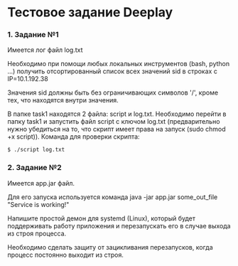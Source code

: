 # Тестовое задание Deeplay

### 1. Задание №1
Имеется лог файл log.txt

Необходимо при помощи любых локальных инструментов (bash, python ...) получить отсортированный список всех значений sid в строках с IP=10.1.192.38

Значения sid должны быть без ограничивающих символов '/', кроме тех, что находятся внутри значения.

В папке task1 находятся 2 файла: script и log.txt. Необходимо перейти в папку task1 и запустить файл script с ключом log.txt (предварительно нужно убедиться на то, что скрипт имеет права на запуск (sudo chmod +x script)). Команда для проверки скрипта:
```
$ ./script log.txt 
```
### 2. Задание №2
Имеется app.jar файл.

Для его запуска используется команда java -jar app.jar some_out_file "Service is working!"

Напишите простой демон для systemd (Linux), который будет поддерживать работу приложения и перезапускать его в случае выхода из строя процесса.

Необходимо сделать защиту от зацикливания перезапусков, когда процесс постоянно выходит из строя.
